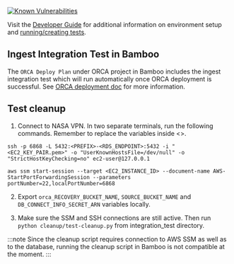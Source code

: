 [![Known Vulnerabilities](https://snyk.io/test/github/nasa/cumulus-orca/badge.svg?targetFile=tasks/shared_libraries/requirements-test.txt)](https://snyk.io/test/github/nasa/cumulus-orca?targetFile=tasks/shared_libraries/requirements-test.txt)

Visit the [Developer Guide](https://nasa.github.io/cumulus-orca/docs/developer/development-guide/code/contrib-code-intro)
for additional information on environment setup and [running/creating tests](https://nasa.github.io/cumulus-orca/docs/developer/development-guide/code/integration-tests).

## Ingest Integration Test in Bamboo
The `ORCA Deploy Plan` under ORCA project in Bamboo includes the ingest integration test which will run automatically once ORCA deployment is successful. See [ORCA deployment doc](https://github.com/nasa/cumulus-orca/blob/master/website/docs/developer/development-guide/code/versioning-releases.md#deploying-orca-buckets-rds-cluster-and-cumulus-orca-modules-via-bamboo) for more information.

## Test cleanup

1. Connect to NASA VPN. In two separate terminals, run the following commands. Remember to replace the variables inside <>.

```
ssh -p 6868 -L 5432:<PREFIX>-<RDS_ENDPOINT>:5432 -i "<EC2_KEY_PAIR.pem>" -o "UserKnownHostsFile=/dev/null" -o "StrictHostKeyChecking=no" ec2-user@127.0.0.1
```
```
aws ssm start-session --target <EC2_INSTANCE_ID> --document-name AWS-StartPortForwardingSession --parameters portNumber=22,localPortNumber=6868
```
2. Export `orca_RECOVERY_BUCKET_NAME`, `SOURCE_BUCKET_NAME` and `DB_CONNECT_INFO_SECRET_ARN` variables locally.

3. Make sure the SSM and SSH connections are still active. Then run `python cleanup/test-cleanup.py` from integration_test directory.

:::note
Since the cleanup script requires connection to AWS SSM as well as to the database, running the cleanup script in Bamboo is not compatible at the moment.
:::